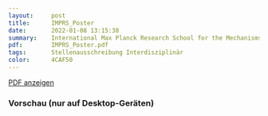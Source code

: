 ```yaml
---
layout:     post
title:      IMPRS_Poster
date:       2022-01-08 13:15:38
summary:    International Max Planck Research School for the Mechanisms of Mental Function and Dysfunction in Tübingen
pdf:        IMPRS_Poster.pdf
tags:		Stellenausschreibung Interdisziplinär
color:      4CAF50
---
```


<a class="btn btn-primary" href="{{ site.url }}/attachments/{{page.pdf}}">PDF anzeigen</a>

<h3>Vorschau (nur auf Desktop-Geräten)</h3>
<div class="d-none d-sm-block">
    <object data="{{ site.url }}/attachments/{{page.pdf}}" width="100%" height="1010" type='application/pdf'>
    </object>
</div>